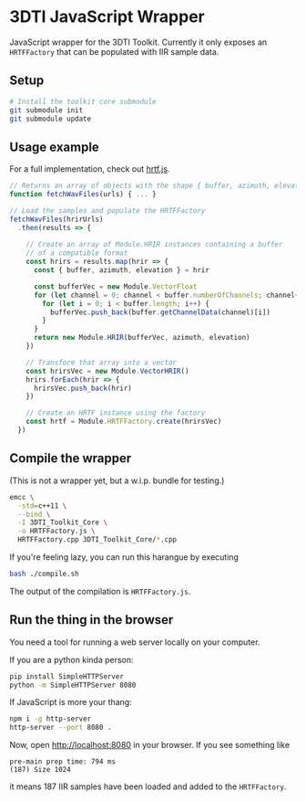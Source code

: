 # 3DTI JavaScript Wrapper

JavaScript wrapper for the 3DTI Toolkit. Currently it only exposes an `HRTFFactory` that can be populated with IIR sample data.

## Setup

```sh
# Install the toolkit core submodule
git submodule init
git submodule update
```

## Usage example

For a full implementation, check out [hrtf.js](hrt.js).

```js
// Returns an array of objects with the shape { buffer, azimuth, elevation }
function fetchWavFiles(urls) { ... }

// Load the samples and populate the HRTFFactory
fetchWavFiles(hrirUrls)
  .then(results => {
  
    // Create an array of Module.HRIR instances containing a buffer
    // of a compatible format
    const hrirs = results.map(hrir => {
      const { buffer, azimuth, elevation } = hrir

      const bufferVec = new Module.VectorFloat
      for (let channel = 0; channel < buffer.numberOfChannels; channel++) {
        for (let i = 0; i < buffer.length; i++) {
          bufferVec.push_back(buffer.getChannelData(channel)[i])
        }
      }
      return new Module.HRIR(bufferVec, azimuth, elevation)
    })

    // Transform that array into a vector
    const hrirsVec = new Module.VectorHRIR()
    hrirs.forEach(hrir => {
      hrirsVec.push_back(hrir)
    })

    // Create an HRTF instance using the factory
    const hrtf = Module.HRTFFactory.create(hrirsVec)
  })
```

## Compile the wrapper

(This is not a wrapper yet, but a w.i.p. bundle for testing.)

```sh
emcc \
  -std=c++11 \
  --bind \
  -I 3DTI_Toolkit_Core \
  -o HRTFFactory.js \
  HRTFFactory.cpp 3DTI_Toolkit_Core/*.cpp
```

If you're feeling lazy, you can run this harangue by executing

```sh
bash ./compile.sh
```

The output of the compilation is `HRTFFactory.js`.

## Run the thing in the browser

You need a tool for running a web server locally on your computer.

If you are a python kinda person:

```sh
pip install SimpleHTTPServer
python -m SimpleHTTPServer 8080
```

If JavaScript is more your thang:

```sh
npm i -g http-server
http-server --port 8080 .
```

Now, open [http://localhost:8080](http://localhost:8080) in your browser. If you see something like

```
pre-main prep time: 794 ms
(187) Size 1024
```

it means 187 IIR samples have been loaded and added to the `HRTFFactory`.
